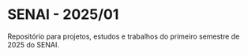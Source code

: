 # SENAI - 2025/01
Repositório para projetos, estudos e trabalhos do primeiro semestre de 2025 do SENAI.

